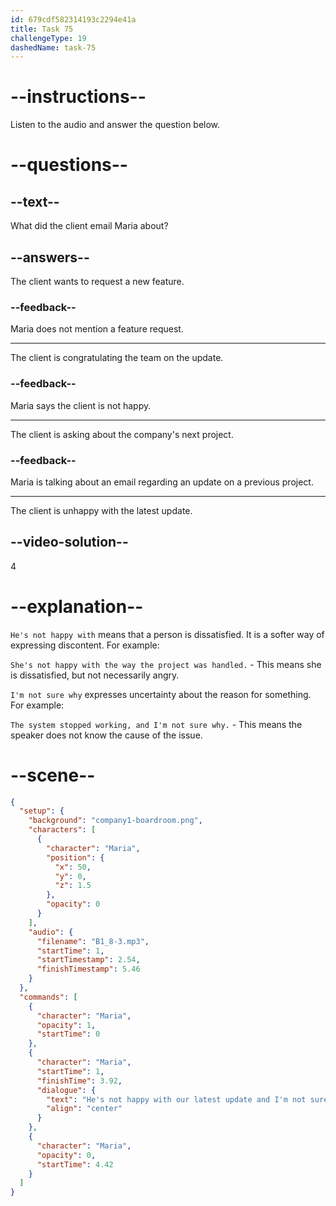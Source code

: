 ```yaml
---
id: 679cdf582314193c2294e41a
title: Task 75
challengeType: 19
dashedName: task-75
---
```


<!-- (Audio) Maria: He's not happy with our latest update and I'm not sure why. -->

# --instructions--

Listen to the audio and answer the question below.

# --questions--

## --text--

What did the client email Maria about?

## --answers--

The client wants to request a new feature.

### --feedback--

Maria does not mention a feature request.

---

The client is congratulating the team on the update.

### --feedback--

Maria says the client is not happy.

---

The client is asking about the company's next project.

### --feedback--

Maria is talking about an email regarding an update on a previous project.

---

The client is unhappy with the latest update.

## --video-solution--

4

# --explanation--

`He's not happy with` means that a person is dissatisfied. It is a softer way of expressing discontent. For example:

`She's not happy with the way the project was handled.` - This means she is dissatisfied, but not necessarily angry.

`I'm not sure why` expresses uncertainty about the reason for something. For example:

`The system stopped working, and I'm not sure why.` - This means the speaker does not know the cause of the issue.

# --scene--

```json
{
  "setup": {
    "background": "company1-boardroom.png",
    "characters": [
      {
        "character": "Maria",
        "position": {
          "x": 50,
          "y": 0,
          "z": 1.5
        },
        "opacity": 0
      }
    ],
    "audio": {
      "filename": "B1_8-3.mp3",
      "startTime": 1,
      "startTimestamp": 2.54,
      "finishTimestamp": 5.46
    }
  },
  "commands": [
    {
      "character": "Maria",
      "opacity": 1,
      "startTime": 0
    },
    {
      "character": "Maria",
      "startTime": 1,
      "finishTime": 3.92,
      "dialogue": {
        "text": "He's not happy with our latest update and I'm not sure why.",
        "align": "center"
      }
    },
    {
      "character": "Maria",
      "opacity": 0,
      "startTime": 4.42
    }
  ]
}
```

